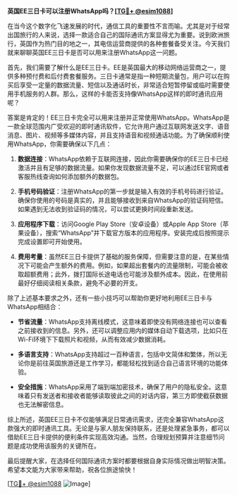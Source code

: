 **英国EE三日卡可以注册WhatsApp吗？[[TG💪+ @esim1088](https://t.me/s/esim1088)]**

在当今这个数字化飞速发展的时代，通信工具的重要性不言而喻。尤其是对于经常出国旅行的人来说，选择一款适合自己的国际通讯方案显得尤为重要。说到欧洲旅行，英国作为热门目的地之一，其电信运营商提供的各种套餐备受关注。今天我们就来聊聊英国EE三日卡是否可以用来注册WhatsApp这一问题。

首先，我们需要了解什么是EE三日卡。EE是英国最大的移动网络运营商之一，提供多种预付费和后付费套餐服务。三日卡通常是指一种短期流量包，用户可以在购买后享受一定量的数据流量、短信以及通话时长，非常适合短暂停留或临时需要使用手机服务的人群。那么，这样的卡能否支持像WhatsApp这样的即时通讯应用呢？

答案是肯定的！EE三日卡完全可以用来注册并正常使用WhatsApp。WhatsApp是一款全球范围内广受欢迎的即时通讯软件，它允许用户通过互联网发送文字、语音消息、图片、视频等多媒体内容，并且支持语音和视频通话功能。为了确保顺利使用WhatsApp，你需要确保以下几点：

1. **数据连接**：WhatsApp依赖于互联网连接，因此你需要确保你的EE三日卡已经激活并且有足够的数据流量。如果你发现数据流量不足，可以通过EE官网或者客服热线查询如何添加额外的数据包。

2. **手机号码验证**：注册WhatsApp的第一步就是输入有效的手机号码进行验证。确保你使用的号码是真实的，并且能够接收到来自WhatsApp的验证码短信。如果遇到无法收到验证码的情况，可以尝试更换时间段重新发送。

3. **应用程序下载**：访问Google Play Store（安卓设备）或Apple App Store（苹果设备），搜索“WhatsApp”并下载官方版本的应用程序。安装完成后按照提示完成设置即可开始使用。

4. **费用考量**：虽然EE三日卡提供了基础的服务保障，但需要注意的是，在某些情况下可能会产生额外的费用。例如，如果超出套餐内的流量限制，可能会被收取超额费用；此外，拨打国际长途电话也可能涉及额外成本。因此，在使用前最好仔细阅读相关条款，避免不必要的开支。

除了上述基本要求之外，还有一些小技巧可以帮助你更好地利用EE三日卡与WhatsApp相结合：

- **节省流量**：WhatsApp支持离线模式，这意味着即使没有网络连接也可以查看之前接收到的信息。另外，还可以调整应用内的媒体自动下载选项，比如只在Wi-Fi环境下下载照片和视频，从而有效减少数据消耗。
  
- **多语言支持**：WhatsApp支持超过一百种语言，包括中文简体和繁体，所以无论你是前往英国旅游还是工作学习，都能轻松找到适合自己语言环境的功能体验。

- **安全措施**：WhatsApp采用了端到端加密技术，确保了用户的隐私安全。这意味着只有发送者和接收者能够读取彼此之间的对话内容，第三方即使截获数据也无法解密信息。

综上所述，英国EE三日卡不仅能够满足日常通讯需求，还完全兼容WhatsApp这款强大的即时通讯工具。无论是与家人朋友保持联系，还是处理紧急事务，都可以借助EE三日卡提供的便利条件实现高效沟通。当然，合理规划预算并注意细节问题是成功使用该服务的关键所在。

最后提醒大家，在选择任何国际通讯方案时都要根据自身实际情况做出明智决策。希望本文能为大家带来帮助，祝各位旅途愉快！

[[TG💪+ @esim1088](https://t.me/s/esim1088) ![Image](https://i.postimg.cc/4NQfJmqS/Snipaste-2025-05-13-00-14-12.png)]